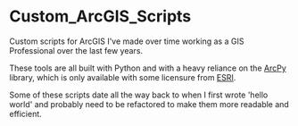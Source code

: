 # Custom_ArcGIS_Scripts
Custom scripts for ArcGIS I've made over time working as a GIS Professional over the last few years.

These tools are all built with Python and with a heavy reliance on the [ArcPy](http://desktop.arcgis.com/en/arcmap/10.3/analyze/arcpy/what-is-arcpy-.htm) library, which is only available with some licensure from [ESRI](http://www.esri.com/).

Some of these scripts date all the way back to when I first wrote 'hello world' and probably need to be refactored to make them more readable and efficient.